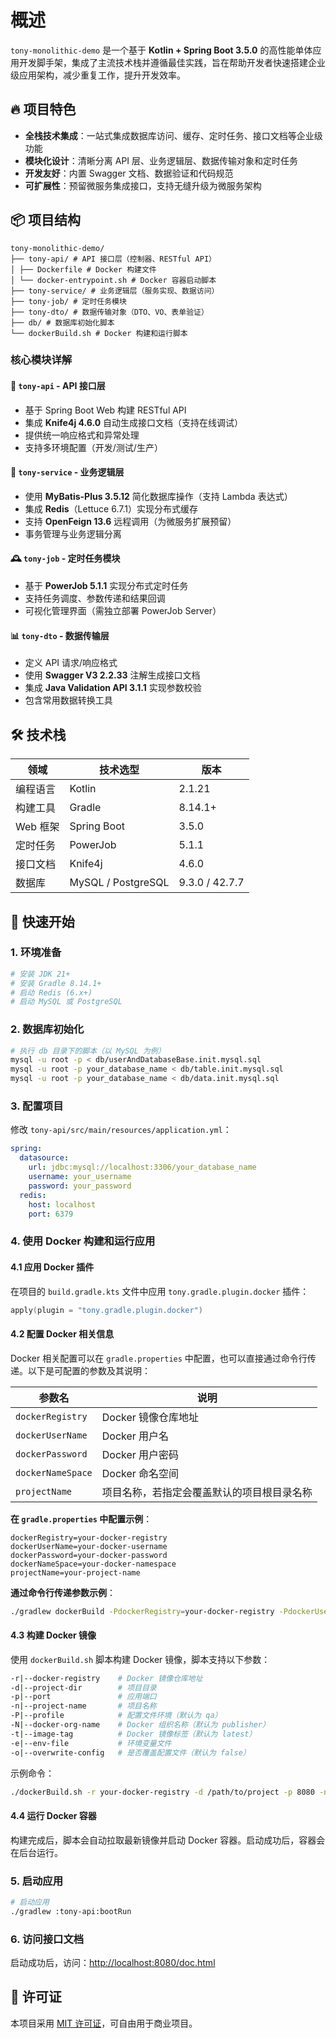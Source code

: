 # 概述

`tony-monolithic-demo` 是一个基于 **Kotlin + Spring Boot 3.5.0** 的高性能单体应用开发脚手架，集成了主流技术栈并遵循最佳实践，旨在帮助开发者快速搭建企业级应用架构，减少重复工作，提升开发效率。


## 🔥 项目特色

- **全栈技术集成**：一站式集成数据库访问、缓存、定时任务、接口文档等企业级功能
- **模块化设计**：清晰分离 API 层、业务逻辑层、数据传输对象和定时任务
- **开发友好**：内置 Swagger 文档、数据验证和代码规范
- **可扩展性**：预留微服务集成接口，支持无缝升级为微服务架构


## 📦 项目结构

```
tony-monolithic-demo/
├── tony-api/ # API 接口层（控制器、RESTful API）
│ ├── Dockerfile # Docker 构建文件
│ └── docker-entrypoint.sh # Docker 容器启动脚本
├── tony-service/ # 业务逻辑层（服务实现、数据访问）
├── tony-job/ # 定时任务模块
├── tony-dto/ # 数据传输对象（DTO、VO、表单验证）
├── db/ # 数据库初始化脚本
└── dockerBuild.sh # Docker 构建和运行脚本
```


### 核心模块详解

#### 🔌 `tony-api` - API 接口层
- 基于 Spring Boot Web 构建 RESTful API
- 集成 **Knife4j 4.6.0** 自动生成接口文档（支持在线调试）
- 提供统一响应格式和异常处理
- 支持多环境配置（开发/测试/生产）

#### 💼 `tony-service` - 业务逻辑层
- 使用 **MyBatis-Plus 3.5.12** 简化数据库操作（支持 Lambda 表达式）
- 集成 **Redis**（Lettuce 6.7.1）实现分布式缓存
- 支持 **OpenFeign 13.6** 远程调用（为微服务扩展预留）
- 事务管理与业务逻辑分离

#### 🕰️ `tony-job` - 定时任务模块
- 基于 **PowerJob 5.1.1** 实现分布式定时任务
- 支持任务调度、参数传递和结果回调
- 可视化管理界面（需独立部署 PowerJob Server）

#### 📊 `tony-dto` - 数据传输层
- 定义 API 请求/响应格式
- 使用 **Swagger V3 2.2.33** 注解生成接口文档
- 集成 **Java Validation API 3.1.1** 实现参数校验
- 包含常用数据转换工具


## 🛠️ 技术栈

| 领域         | 技术选型                 | 版本       |
|--------------|--------------------------|------------|
| 编程语言     | Kotlin                   | 2.1.21     |
| 构建工具     | Gradle                   | 8.14.1+    |
| Web 框架     | Spring Boot              | 3.5.0      |
| 定时任务     | PowerJob                 | 5.1.1      |
| 接口文档     | Knife4j                  | 4.6.0      |
| 数据库       | MySQL / PostgreSQL       | 9.3.0 / 42.7.7 |


## 🚀 快速开始

### 1. 环境准备

```bash
# 安装 JDK 21+
# 安装 Gradle 8.14.1+
# 启动 Redis (6.x+)
# 启动 MySQL 或 PostgreSQL
```

### 2. 数据库初始化

```bash
# 执行 db 目录下的脚本（以 MySQL 为例）
mysql -u root -p < db/userAndDatabaseBase.init.mysql.sql
mysql -u root -p your_database_name < db/table.init.mysql.sql
mysql -u root -p your_database_name < db/data.init.mysql.sql
```

### 3. 配置项目

修改 `tony-api/src/main/resources/application.yml`：

```yaml
spring:
  datasource:
    url: jdbc:mysql://localhost:3306/your_database_name
    username: your_username
    password: your_password
  redis:
    host: localhost
    port: 6379
```

### 4. 使用 Docker 构建和运行应用

#### 4.1 应用 Docker 插件
在项目的 `build.gradle.kts` 文件中应用 `tony.gradle.plugin.docker` 插件：
```kotlin
apply(plugin = "tony.gradle.plugin.docker")
```

#### 4.2 配置 Docker 相关信息
Docker 相关配置可以在 `gradle.properties` 中配置，也可以直接通过命令行传递。以下是可配置的参数及其说明：

| 参数名 | 说明 |
| ---- | ---- |
| `dockerRegistry` | Docker 镜像仓库地址 |
| `dockerUserName` | Docker 用户名 |
| `dockerPassword` | Docker 用户密码 |
| `dockerNameSpace` | Docker 命名空间 |
| `projectName` | 项目名称，若指定会覆盖默认的项目根目录名称 |

**在 `gradle.properties` 中配置示例**：
```properties
dockerRegistry=your-docker-registry
dockerUserName=your-docker-username
dockerPassword=your-docker-password
dockerNameSpace=your-docker-namespace
projectName=your-project-name
```

**通过命令行传递参数示例**：
```bash
./gradlew dockerBuild -PdockerRegistry=your-docker-registry -PdockerUserName=your-docker-username -PdockerPassword=your-docker-password -PdockerNameSpace=your-docker-namespace -PprojectName=your-project-name
```

#### 4.3 构建 Docker 镜像
使用 `dockerBuild.sh` 脚本构建 Docker 镜像，脚本支持以下参数：
```bash
-r|--docker-registry    # Docker 镜像仓库地址
-d|--project-dir        # 项目目录
-p|--port               # 应用端口
-n|--project-name       # 项目名称
-P|--profile            # 配置文件环境（默认为 qa）
-N|--docker-org-name    # Docker 组织名称（默认为 publisher）
-t|--image-tag          # Docker 镜像标签（默认为 latest）
-e|--env-file           # 环境变量文件
-o|--overwrite-config   # 是否覆盖配置文件（默认为 false）
```

示例命令：
```bash
./dockerBuild.sh -r your-docker-registry -d /path/to/project -p 8080 -n tony-monolithic-demo -P prod -N your-org -t v1.0
```

#### 4.4 运行 Docker 容器
构建完成后，脚本会自动拉取最新镜像并启动 Docker 容器。启动成功后，容器会在后台运行。

### 5. 启动应用

```bash
# 启动应用
./gradlew :tony-api:bootRun
```

### 6. 访问接口文档

启动成功后，访问：[http://localhost:8080/doc.html](http://localhost:8080/doc.html)

## 📄 许可证

本项目采用 [MIT 许可证](LICENSE)，可自由用于商业项目。
